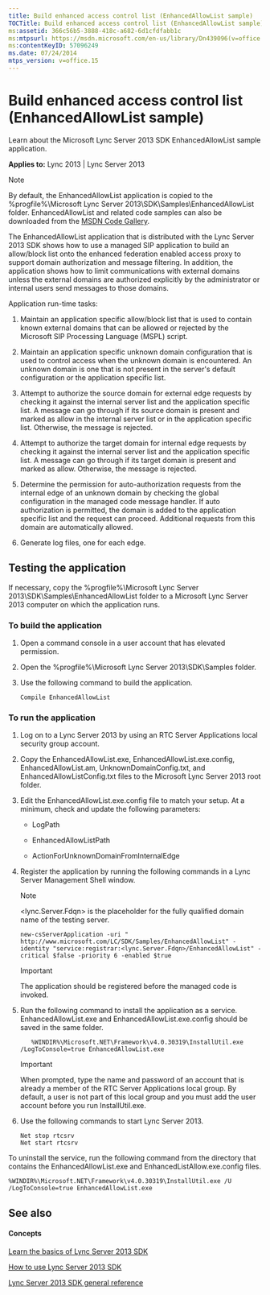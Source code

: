 ```yaml
---
title: Build enhanced access control list (EnhancedAllowList sample)
TOCTitle: Build enhanced access control list (EnhancedAllowList sample)
ms:assetid: 366c56b5-3888-418c-a682-6d1cfdfabb1c
ms:mtpsurl: https://msdn.microsoft.com/en-us/library/Dn439096(v=office.15)
ms:contentKeyID: 57096249
ms.date: 07/24/2014
mtps_version: v=office.15
---
```


# Build enhanced access control list (EnhancedAllowList sample)

Learn about the Microsoft Lync Server 2013 SDK EnhancedAllowList sample application.


**Applies to:** Lync 2013 | Lync Server 2013


> [!NOTE]
> <P>By default, the EnhancedAllowList application is copied to the %progfile%\Microsoft Lync Server 2013\SDK\Samples\EnhancedAllowList folder. EnhancedAllowList and related code samples can also be downloaded from the <A href="http://code.msdn.microsoft.com/lync-server-2013-build-1b2194e3">MSDN Code Gallery</A>.</P>



The EnhancedAllowList application that is distributed with the Lync Server 2013 SDK shows how to use a managed SIP application to build an allow/block list onto the enhanced federation enabled access proxy to support domain authorization and message filtering. In addition, the application shows how to limit communications with external domains unless the external domains are authorized explicitly by the administrator or internal users send messages to those domains.

Application run-time tasks:

1.  Maintain an application specific allow/block list that is used to contain known external domains that can be allowed or rejected by the Microsoft SIP Processing Language (MSPL) script.

2.  Maintain an application specific unknown domain configuration that is used to control access when the unknown domain is encountered. An unknown domain is one that is not present in the server's default configuration or the application specific list.

3.  Attempt to authorize the source domain for external edge requests by checking it against the internal server list and the application specific list. A message can go through if its source domain is present and marked as allow in the internal server list or in the application specific list. Otherwise, the message is rejected.

4.  Attempt to authorize the target domain for internal edge requests by checking it against the internal server list and the application specific list. A message can go through if its target domain is present and marked as allow. Otherwise, the message is rejected.

5.  Determine the permission for auto-authorization requests from the internal edge of an unknown domain by checking the global configuration in the managed code message handler. If auto authorization is permitted, the domain is added to the application specific list and the request can proceed. Additional requests from this domain are automatically allowed.

6.  Generate log files, one for each edge.

## Testing the application

If necessary, copy the %progfile%\\Microsoft Lync Server 2013\\SDK\\Samples\\EnhancedAllowList folder to a Microsoft Lync Server 2013 computer on which the application runs.

### To build the application

1.  Open a command console in a user account that has elevated permission.

2.  Open the %progfile%\\Microsoft Lync Server 2013\\SDK\\Samples folder.

3.  Use the following command to build the application.
    
        Compile EnhancedAllowList

### To run the application

1.  Log on to a Lync Server 2013 by using an RTC Server Applications local security group account.

2.  Copy the EnhancedAllowList.exe, EnhancedAllowList.exe.config, EnhancedAllowList.am, UnknownDomainConfig.txt, and EnhancedAllowListConfig.txt files to the Microsoft Lync Server 2013 root folder.

3.  Edit the EnhancedAllowList.exe.config file to match your setup. At a minimum, check and update the following parameters:
    
      - LogPath
    
      - EnhancedAllowListPath
    
      - ActionForUnknownDomainFromInternalEdge

4.  Register the application by running the following commands in a Lync Server Management Shell window.
    

    > [!NOTE]
    > <P>&lt;lync.Server.Fdqn&gt; is the placeholder for the fully qualified domain name of the testing server.</P>

    
        new-csServerApplication -uri " http://www.microsoft.com/LC/SDK/Samples/EnhancedAllowList" -identity "service:registrar:<lync.Server.Fdqn>/EnhancedAllowList" -critical $false -priority 6 -enabled $true
    

    > [!IMPORTANT]
    > <P>The application should be registered before the managed code is invoked.</P>



5.  Run the following command to install the application as a service. EnhancedAllowList.exe and EnhancedAllowList.exe.config should be saved in the same folder.
    
    ``` 
       %WINDIR%\Microsoft.NET\Framework\v4.0.30319\InstallUtil.exe /LogToConsole=true EnhancedAllowList.exe
    ```
    

    > [!IMPORTANT]
    > <P>When prompted, type the name and password of an account that is already a member of the RTC Server Applications local group. By default, a user is not part of this local group and you must add the user account before you run InstallUtil.exe.</P>



6.  Use the following commands to start Lync Server 2013.
    
    ```MS-DOS
    Net stop rtcsrv
    Net start rtcsrv
    ```

To uninstall the service, run the following command from the directory that contains the EnhancedAllowList.exe and EnhancedListAllow.exe.config files.

```MS-DOS
%WINDIR%\Microsoft.NET\Framework\v4.0.30319\InstallUtil.exe /U /LogToConsole=true EnhancedAllowList.exe
```

## See also

#### Concepts

[Learn the basics of Lync Server 2013 SDK](learn-the-basics-of-lync-server-2013-sdk.md)

[How to use Lync Server 2013 SDK](how-to-use-lync-server-2013-sdk.md)

[Lync Server 2013 SDK general reference](lync-server-2013-sdk-general-reference.md)

